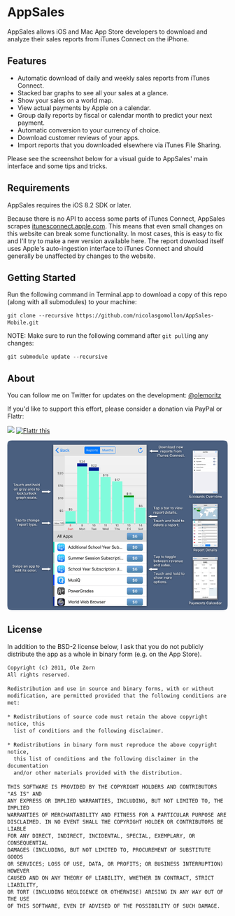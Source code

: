 # AppSales

AppSales allows iOS and Mac App Store developers to download and analyze their sales reports from iTunes Connect on the iPhone.

## Features

* Automatic download of daily and weekly sales reports from iTunes Connect.
* Stacked bar graphs to see all your sales at a glance.
* Show your sales on a world map.
* View actual payments by Apple on a calendar.
* Group daily reports by fiscal or calendar month to predict your next payment.
* Automatic conversion to your currency of choice.
* Download customer reviews of your apps.
* Import reports that you downloaded elsewhere via iTunes File Sharing.

Please see the screenshot below for a visual guide to AppSales' main interface and some tips and tricks.

## Requirements

AppSales requires the iOS 8.2 SDK or later.

Because there is no API to access some parts of iTunes Connect, AppSales scrapes [itunesconnect.apple.com](https://itunesconnect.apple.com). This means that even small changes on this website can break some functionality. In most cases, this is easy to fix and I'll try to make a new version available here. The report download itself uses Apple's auto-ingestion interface to iTunes Connect and should generally be unaffected by changes to the website.

## Getting Started

Run the following command in Terminal.app to download a copy of this repo (along with all submodules) to your machine:

```
git clone --recursive https://github.com/nicolasgomollon/AppSales-Mobile.git
```

NOTE: Make sure to run the following command after `git pull`ing any changes:

```
git submodule update --recursive
```

## About

You can follow me on Twitter for updates on the development: [@olemoritz](https://twitter.com/olemoritz)

If you'd like to support this effort, please consider a donation via PayPal or Flattr:

<a href="https://www.paypal.com/cgi-bin/webscr?cmd=_donations&business=YDQN4S3WVRCBU&lc=US&item_name=AppSales&no_note=1&currency_code=USD"><img src="https://www.paypalobjects.com/en_US/i/btn/btn_donate_SM.gif"/></a> <a href="http://flattr.com/thing/366574/AppSales" target="_blank">
<img src="http://api.flattr.com/button/flattr-badge-large.png" alt="Flattr this" title="Flattr this" border="0" /></a>

![AppSales Screenshot](Screenshot.png?raw=true)

## License

In addition to the BSD-2 license below, I ask that you do not publicly distribute the app as a whole in binary form (e.g. on the App Store).

    Copyright (c) 2011, Ole Zorn
    All rights reserved.

    Redistribution and use in source and binary forms, with or without
    modification, are permitted provided that the following conditions are met:

    * Redistributions of source code must retain the above copyright notice, this
      list of conditions and the following disclaimer.

    * Redistributions in binary form must reproduce the above copyright notice,
      this list of conditions and the following disclaimer in the documentation
      and/or other materials provided with the distribution.

    THIS SOFTWARE IS PROVIDED BY THE COPYRIGHT HOLDERS AND CONTRIBUTORS "AS IS" AND
    ANY EXPRESS OR IMPLIED WARRANTIES, INCLUDING, BUT NOT LIMITED TO, THE IMPLIED
    WARRANTIES OF MERCHANTABILITY AND FITNESS FOR A PARTICULAR PURPOSE ARE
    DISCLAIMED. IN NO EVENT SHALL THE COPYRIGHT HOLDER OR CONTRIBUTORS BE LIABLE
    FOR ANY DIRECT, INDIRECT, INCIDENTAL, SPECIAL, EXEMPLARY, OR CONSEQUENTIAL
    DAMAGES (INCLUDING, BUT NOT LIMITED TO, PROCUREMENT OF SUBSTITUTE GOODS
    OR SERVICES; LOSS OF USE, DATA, OR PROFITS; OR BUSINESS INTERRUPTION) HOWEVER
    CAUSED AND ON ANY THEORY OF LIABILITY, WHETHER IN CONTRACT, STRICT LIABILITY,
    OR TORT (INCLUDING NEGLIGENCE OR OTHERWISE) ARISING IN ANY WAY OUT OF THE USE
    OF THIS SOFTWARE, EVEN IF ADVISED OF THE POSSIBILITY OF SUCH DAMAGE.
